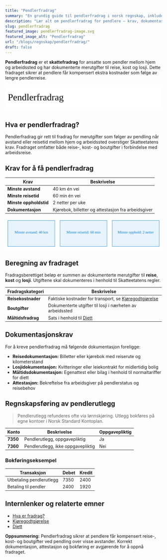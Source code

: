 ```yaml
---
title: "Pendlerfradrag"
summary: "En grundig guide til pendlerfradrag i norsk regnskap, inkludert krav, dokumentasjonskrav, beregning av reisekostnader, boutgifter og bokføring av pendlerutlegg."
description: "Lær alt om pendlerfradrag for pendlere – krav, dokumentasjon, beregning av fradrag og regnskapsføring i norsk regnskap."
slug: pendlerfradrag
featured_image: pendlerfradrag-image.svg
featured_image_alt: "Pendlerfradrag"
url: "/blogs/regnskap/pendlerfradrag/"
draft: false
---
```


**Pendlerfradrag** er et **skattefradrag** for ansatte som pendler mellom hjem og arbeidssted og har dokumenterte merutgifter til reise, kost og losji. Dette fradraget sikrer at pendlere får kompensert ekstra kostnader som følge av lengre pendlerreise.

![Oversikt over Pendlerfradrag](pendlerfradrag-image.svg)

## Hva er pendlerfradrag?

Pendlerfradrag gir rett til fradrag for merutgifter som følger av pendling når avstand eller reisetid mellom hjem og arbeidssted overstiger Skatteetatens krav. Fradraget omfatter både reise-, kost- og boutgifter i forbindelse med arbeidsreise.

## Krav for å få pendlerfradrag

| Krav               | Beskrivelse                                         |
|--------------------|-----------------------------------------------------|
| **Minste avstand** | 40 km én vei                                        |
| **Minste reisetid**| 60 min én vei                                       |
| **Minste oppholdstid** | 2 netter per uke                                 |
| **Dokumentasjon**  | Kjørebok, billetter og attestasjon fra arbeidsgiver |

![Krav for Pendlerfradrag](pendlerfradrag-satser.svg)

## Beregning av fradraget

Fradragsberettiget beløp er summen av dokumenterte merutgifter til **reise**, **kost** og **losji**. Utgiftene skal dokumenteres i henhold til Skatteetatens regler.

| Fradragskategori | Beskrivelse                                                                    |
|------------------|--------------------------------------------------------------------------------|
| **Reisekostnader**| Faktiske kostnader for transport, se [Kjøregodtgjørelse](/blogs/regnskap/kjoregodtgjorelse "Kjøregodtgjørelse i regnskap: Guide til satser, regler og dokumentasjon") |
| **Boutgifter**    | Dokumenterte utgifter til losji i nærheten av arbeidssted                     |
| **Måltidsfradrag**| Sats i henhold til [Diett](/blogs/regnskap/diett "Diett i regnskap: Guide til normaltariffer, regler og regnskapsføring")         |

## Dokumentasjonskrav

For å kreve pendlerfradrag må følgende dokumentasjon foreligge:

* **Reisedokumentasjon:** Billetter eller kjørebok med reiserute og kilometerstand
* **Losjidokumentasjon:** Kvitteringer eller leiekontrakt for midlertidig bolig
* **Måltidsdokumentasjon:** Egenattest eller bilag i henhold til normaltariffer for diett
* **Attestasjon:** Bekreftelse fra arbeidsgiver på pendlerstatus og reisebehov

## Regnskapsføring av pendlerutlegg

> Pendlerutlegg refunderes ofte via lønnskjøring. Utlegg bokføres på egne kontoer i Norsk Standard Kontoplan.

| Konto    | Beskrivelse                       | Oppgavepliktig |
|----------|-----------------------------------|----------------|
| **7350** | Pendlerutlegg, oppgavepliktig     | Ja             |
| **7360** | Pendlerutlegg, ikke oppgavepliktig| Nei            |

### Bokføringseksempel

| Transaksjon                      | Debet                         | Kredit                       |
|----------------------------------|-------------------------------|------------------------------|
| Utbetaling pendlerutlegg         | 7350                          | 2400                         |
| Betaling til pendler             | 2400                          | 1920                         |

## Internlenker og relaterte emner

* [Hva er fradrag?](/blogs/regnskap/hva-er-fradrag "Hva er fradrag i regnskap? Komplett Guide til Skattefradrag og Regnskapsføring")
* [Kjøregodtgjørelse](/blogs/regnskap/kjoregodtgjorelse "Kjøregodtgjørelse i regnskap: Guide til satser, regler og dokumentasjon")
* [Diett](/blogs/regnskap/diett "Diett i regnskap: Guide til normaltariffer, regler og regnskapsføring")

**Oppsummering:** Pendlerfradrag sikrer at pendlere får kompensert reise-, kost- og boutgifter ved pendling over visse avstander. Korrekt dokumentasjon, attestasjon og bokføring er avgjørende for å oppnå fradraget.
